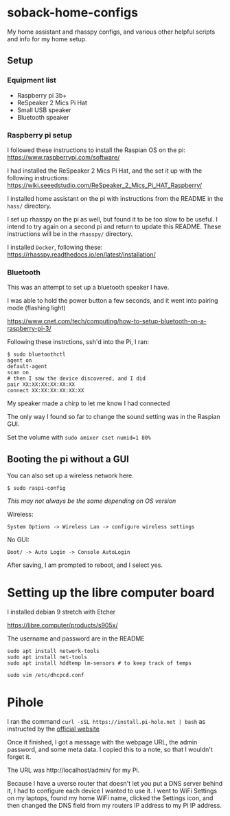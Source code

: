 # soback-home-configs
My home assistant  and rhasspy configs, and various other helpful scripts and info for my home setup.

## Setup

### Equipment list

- Raspberry pi 3b+
- ReSpeaker 2 Mics Pi Hat
- Small USB speaker
- Bluetooth speaker

### Raspberry pi setup

I followed these instructions to install the Raspian OS on the pi: https://www.raspberrypi.com/software/

I had installed the ReSpeaker 2 Mics Pi Hat, and the set it up with the following instructions: https://wiki.seeedstudio.com/ReSpeaker_2_Mics_Pi_HAT_Raspberry/

I installed home assistant on the pi with instructions from the README in the `hass/` directory.

I set up rhasspy on the pi as well, but found it to be too slow to be useful. I intend to try again on a second pi and return to update this README. These instructions will be in the `rhasspy/` directory.

I installed `Docker`, following these:  https://rhasspy.readthedocs.io/en/latest/installation/

### Bluetooth

This was an attempt to set up a bluetooth speaker I have.

I was able to hold the power button a few seconds, and it went into pairing mode (flashing light)

https://www.cnet.com/tech/computing/how-to-setup-bluetooth-on-a-raspberry-pi-3/

Following these instrctions, ssh'd into the Pi, I ran: 
```
$ sudo bluetoothctl
agent on
default-agent
scan on
# then I saw the device discovered, and I did
pair XX:XX:XX:XX:XX:XX
connect XX:XX:XX:XX:XX:XX
```

My speaker made a chirp to let me know I had connected

The only way I found so far to change the sound setting was in the Raspian GUI.

Set the volume with `sudo amixer cset numid=1 80%`

## Booting the pi without a GUI
You can also set up a wireless network here.

`$ sudo raspi-config`

*This may not always be the same depending on OS version* 

Wireless:
```
System Options -> Wireless Lan -> configure wireless settings
```

No GUI:
```
Boot/ -> Auto Login -> Console AutoLogin
```

After saving, I am prompted to reboot, and I select yes.

# Setting up the libre computer board

I installed debian 9 stretch with Etcher

https://libre.computer/products/s905x/

The username and password are in the README

```
sudo apt install network-tools
sudo apt install net-tools
sudo apt install hddtemp lm-sensors # to keep track of temps
```


`sudo vim /etc/dhcpcd.conf`


# Pihole

I ran the command `curl -sSL https://install.pi-hole.net | bash` as instructed by the [official website](https://github.com/pi-hole/pi-hole/#one-step-automated-install)

Once it finished, I got a message with the webpage URL, the admin password, and some meta data. I copied this to a note, so that I wouldn't forget it.

The URL was http://localhost/admin/ for my Pi.

Because I have a uverse router that doesn't let you put a DNS server behind it, I had to configure each device I wanted to use it. I went to WiFi Settings on my laptops, found my home WiFi name, clicked the Settings icon, and then changed the DNS field from my routers IP address to my Pi IP address.